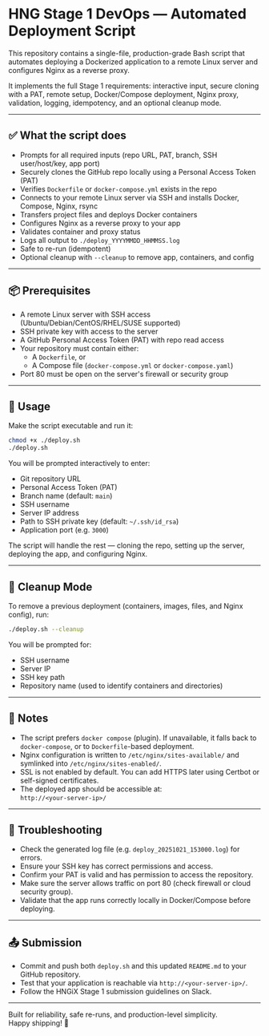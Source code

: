 # HNG Stage 1 DevOps — Automated Deployment Script

This repository contains a single-file, production-grade Bash script that automates deploying a Dockerized application to a remote Linux server and configures Nginx as a reverse proxy.

It implements the full Stage 1 requirements: interactive input, secure cloning with a PAT, remote setup, Docker/Compose deployment, Nginx proxy, validation, logging, idempotency, and an optional cleanup mode.

---

## ✅ What the script does
- Prompts for all required inputs (repo URL, PAT, branch, SSH user/host/key, app port)
- Securely clones the GitHub repo locally using a Personal Access Token (PAT)
- Verifies `Dockerfile` or `docker-compose.yml` exists in the repo
- Connects to your remote Linux server via SSH and installs Docker, Compose, Nginx, rsync
- Transfers project files and deploys Docker containers
- Configures Nginx as a reverse proxy to your app
- Validates container and proxy status
- Logs all output to `./deploy_YYYYMMDD_HHMMSS.log`
- Safe to re-run (idempotent)
- Optional cleanup with `--cleanup` to remove app, containers, and config

---

## 📦 Prerequisites

- A remote Linux server with SSH access (Ubuntu/Debian/CentOS/RHEL/SUSE supported)
- SSH private key with access to the server
- A GitHub Personal Access Token (PAT) with repo read access
- Your repository must contain either:
  - A `Dockerfile`, or
  - A Compose file (`docker-compose.yml` or `docker-compose.yaml`)
- Port 80 must be open on the server's firewall or security group

---

## 🚀 Usage

Make the script executable and run it:

```bash
chmod +x ./deploy.sh
./deploy.sh
```

You will be prompted interactively to enter:

- Git repository URL
- Personal Access Token (PAT)
- Branch name (default: `main`)
- SSH username
- Server IP address
- Path to SSH private key (default: `~/.ssh/id_rsa`)
- Application port (e.g. `3000`)

The script will handle the rest — cloning the repo, setting up the server, deploying the app, and configuring Nginx.

---

## 🧹 Cleanup Mode

To remove a previous deployment (containers, images, files, and Nginx config), run:

```bash
./deploy.sh --cleanup
```

You will be prompted for:

- SSH username
- Server IP
- SSH key path
- Repository name (used to identify containers and directories)

---

## 📝 Notes

- The script prefers `docker compose` (plugin). If unavailable, it falls back to `docker-compose`, or to `Dockerfile`-based deployment.
- Nginx configuration is written to `/etc/nginx/sites-available/` and symlinked into `/etc/nginx/sites-enabled/`.
- SSL is not enabled by default. You can add HTTPS later using Certbot or self-signed certificates.
- The deployed app should be accessible at:  
  `http://<your-server-ip>/`

---

## 🧪 Troubleshooting

- Check the generated log file (e.g. `deploy_20251021_153000.log`) for errors.
- Ensure your SSH key has correct permissions and access.
- Confirm your PAT is valid and has permission to access the repository.
- Make sure the server allows traffic on port 80 (check firewall or cloud security group).
- Validate that the app runs correctly locally in Docker/Compose before deploying.

---

## 📤 Submission

- Commit and push both `deploy.sh` and this updated `README.md` to your GitHub repository.
- Test that your application is reachable via `http://<your-server-ip>/`.
- Follow the HNGiX Stage 1 submission guidelines on Slack.

---

Built for reliability, safe re-runs, and production-level simplicity.  
Happy shipping! 🚀
```
